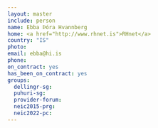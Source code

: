 ```yaml
---
layout: master
include: person
name: Ebba Þóra Hvannberg
home: <a href="http://www.rhnet.is">RHnet</a>
country: "IS"
photo:
email: ebba@hi.is
phone:
on_contract: yes
has_been_on_contract: yes
groups:
  dellingr-sg:
  puhuri-sg:
  provider-forum:
  neic2015-prg:
  neic2022-pc:
---
```

